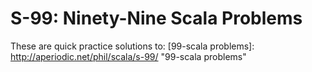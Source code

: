 # S-99: Ninety-Nine Scala Problems
These are quick practice solutions to: 
[99-scala problems]: http://aperiodic.net/phil/scala/s-99/ "99-scala problems"
